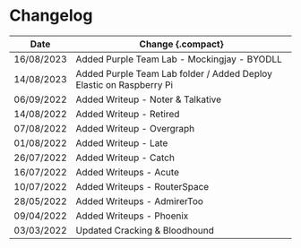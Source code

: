 # Changelog

Date | Change {.compact}
--- | ---
16/08/2023 | Added Purple Team Lab - Mockingjay - BYODLL
14/08/2023 | Added Purple Team Lab folder / Added Deploy Elastic on Raspberry Pi
06/09/2022 | Added Writeup - Noter & Talkative
14/08/2022 | Added Writeup - Retired
07/08/2022 | Added Writeup - Overgraph
01/08/2022 | Added Writeup - Late
26/07/2022 | Added Writeup - Catch
16/07/2022 | Added Writeups - Acute
10/07/2022 | Added Writeups - RouterSpace
28/05/2022 | Added Writeups - AdmirerToo
09/04/2022 | Added Writeups - Phoenix
03/03/2022 | Updated Cracking & Bloodhound
